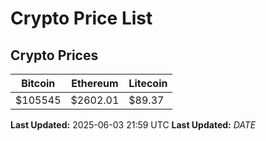 # Crypto Price List

## Crypto Prices
| Bitcoin | Ethereum | Litecoin |
| ------- | -------- | -------- |
| $105545 | $2602.01 | $89.37 |
**Last Updated:** 2025-06-03 21:59 UTC
**Last Updated:** $DATE$

